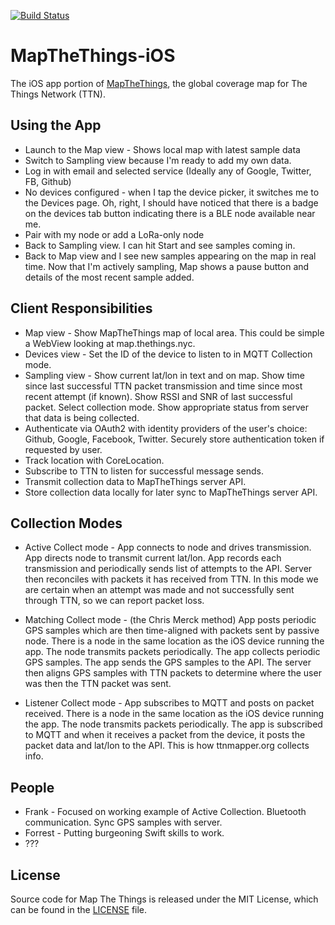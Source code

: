 [![Build Status](https://travis-ci.org/things-nyc/mapthethings-ios.svg?branch=master)](https://travis-ci.org/things-nyc/mapthethings-ios)
# MapTheThings-iOS

The iOS app portion of [MapTheThings](http://map.thethings.nyc), the
global coverage map for The Things Network (TTN).

## Using the App
- Launch to the Map view - Shows local map with latest sample data
- Switch to Sampling view because I'm ready to add my own data.
- Log in with email and selected service (Ideally any of Google, Twitter, FB, Github)
- No devices configured - when I tap the device picker, it switches me to the Devices page. Oh, right, I should have noticed that there is a badge on the devices tab button indicating there is a BLE node available near me.
- Pair with my node or add a LoRa-only node
- Back to Sampling view. I can hit Start and see samples coming in.
- Back to Map view and I see new samples appearing on the map in real time. Now that I'm actively sampling, Map shows a pause button and details of the most recent sample added.

## Client Responsibilities
- Map view - Show MapTheThings map of local area. This could be simple a WebView looking at map.thethings.nyc.
- Devices view - Set the ID of the device to listen to in MQTT Collection mode.
- Sampling view - Show current lat/lon in text and on map. Show time since last successful TTN packet transmission and time since most recent attempt (if known). Show RSSI and SNR of last successful packet. Select collection mode. Show appropriate status from server that data is being collected.
- Authenticate via OAuth2 with identity providers of the user's choice: Github, Google, Facebook, Twitter. Securely store authentication token if requested by user.
- Track location with CoreLocation.
- Subscribe to TTN to listen for successful message sends.
- Transmit collection data to MapTheThings server API.
- Store collection data locally for later sync to MapTheThings server API.

## Collection Modes
- Active Collect mode - App connects to node and drives transmission. App directs node to transmit current lat/lon. App records each transmission and periodically sends list of attempts to the API. Server then reconciles with packets it has received from TTN. In this mode we are certain when an attempt was made and not successfully sent through TTN, so we can report packet loss.

- Matching Collect mode - (the Chris Merck method) App posts periodic GPS samples which are then time-aligned with packets sent by passive node.
There is a node in the same location as the iOS device running the app. The node transmits packets periodically. The app collects periodic GPS samples. The app sends the GPS samples to the API. The server then aligns GPS samples with TTN packets to determine where the user was then the TTN packet was sent.

- Listener Collect mode - App subscribes to MQTT and posts on packet received.
There is a node in the same location as the iOS device running the app. The node transmits packets periodically. The app is subscribed to MQTT and when it receives a packet from the device, it posts the packet data and lat/lon to the API. This is how ttnmapper.org collects info.

## People
- Frank - Focused on working example of Active Collection. Bluetooth communication. Sync GPS samples with server.
- Forrest - Putting burgeoning Swift skills to work.
- ???

## License
Source code for Map The Things is released under the MIT License,
which can be found in the [LICENSE](LICENSE) file.
